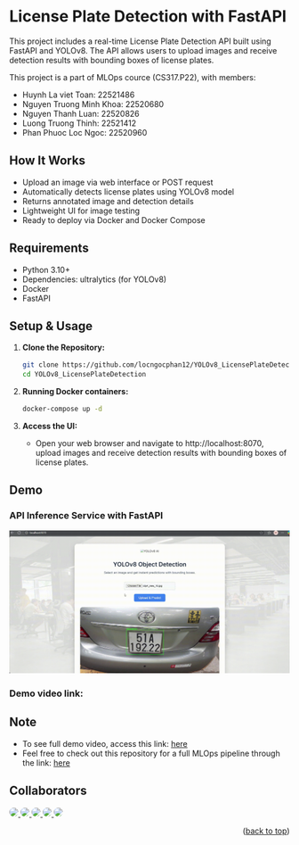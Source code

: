 # License Plate Detection with FastAPI

This project includes a real-time License Plate Detection API built using FastAPI and YOLOv8. The API allows users to upload images and receive detection results with bounding boxes of license plates.

This project is a part of MLOps cource (CS317.P22), with members:
- Huynh La viet Toan: 22521486
- Nguyen Truong Minh Khoa: 22520680
- Nguyen Thanh Luan: 22520826
- Luong Truong Thinh: 22521412
- Phan Phuoc Loc Ngoc: 22520960

## How It Works

- Upload an image via web interface or POST request
- Automatically detects license plates using YOLOv8 model
- Returns annotated image and detection details
- Lightweight UI for image testing
- Ready to deploy via Docker and Docker Compose

## Requirements

- Python 3.10+
- Dependencies: ultralytics (for YOLOv8)
- Docker
- FastAPI

## Setup & Usage

1.  **Clone the Repository:**
    ```bash
    git clone https://github.com/locngocphan12/YOLOv8_LicensePlateDetection.git
    cd YOLOv8_LicensePlateDetection
    ```
    
2. **Running Docker containers:**
    ```bash
    docker-compose up -d
    ```
   
3. **Access the UI:**
    - Open your web browser and navigate to http://localhost:8070, upload images and receive detection results with bounding boxes of license plates.

## Demo

### API Inference Service with FastAPI

![predict_using_fastapi](yolo_detector.gif)

### Demo video link: 

## Note
- To see full demo video, access this link: [here](https://drive.google.com/drive/folders/1yMuBndtiyRO6WYN8pirCCLKDye0cDYQ4?usp=sharing) 
- Feel free to check out this repository for a full MLOps pipeline through the link: [here](https://github.com/locngocphan12/MLOPs-LicensePlateRecognition)

## Collaborators
<a href="https://github.com/luanntd">
  <img src="https://github.com/luanntd.png?size=50" width="50" style="border-radius: 50%;" />
</a>
<a href="https://github.com/Khoa-Nguyen-Truong">
  <img src="https://github.com/Khoa-Nguyen-Truong.png?size=50" width="50" style="border-radius: 50%;" />
</a>
<a href="https://github.com/HuynhToan2004">
  <img src="https://github.com/HuynhToan2004.png?size=50" width="50" style="border-radius: 50%;" />
</a>
<a href="https://github.com/locngocphan12">
  <img src="https://github.com/locngocphan12.png?size=50" width="50" style="border-radius: 50%;" />
</a>
<a href="https://github.com/thinhlt04">
  <img src="https://github.com/thinhlt04.png?size=50" width="50" style="border-radius: 50%;" />
</a>

<p align="right">(<a href="#readme-top">back to top</a>)</p>
